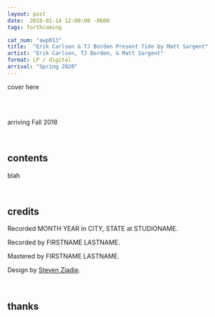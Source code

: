 ```yaml
---
layout: post
date:  2019-01-14 12:00:00 -0600
tags: forthcoming

cat_num: "awp013"
title:  "Erik Carlson & TJ Borden Present Tide by Matt Sargent"
artist: "Erik Carlson, TJ Borden, & Matt Sargent"
format: LP / digital
arrival: "Spring 2020"
---
```


cover here

<br/>

<br/>arriving Fall 2018

<br/>

## contents

blah

<br/>

## credits

Recorded MONTH YEAR in CITY, STATE at STUDIONAME.

Recorded by FIRSTNAME LASTNAME.

Mastered by FIRSTNAME LASTNAME.

Design by [Steven Ziadie](http://s-ziadie.com/).

<br/>

## thanks

